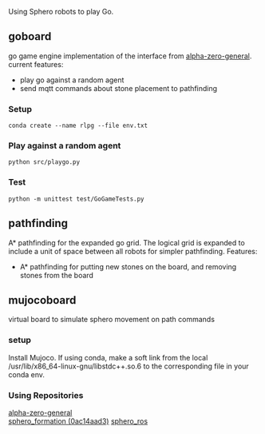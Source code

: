 Using Sphero robots to play Go.

## goboard

go game engine implementation of the interface from [alpha-zero-general](https://github.com/suragnair/alpha-zero-general).
current features:
* play go against a random agent
* send mqtt commands about stone placement to pathfinding

### Setup

`conda create --name rlpg --file env.txt`

### Play against a random agent

`python src/playgo.py`

### Test
 
`python -m unittest test/GoGameTests.py`

## pathfinding

A* pathfinding for the expanded go grid. The logical grid is expanded to include a
unit of space between all robots for simpler pathfinding.
Features:
* A* pathfinding for putting new stones on the board, and removing stones from the board

## mujocoboard

virtual board to simulate sphero movement on path commands

### setup

Install Mujoco. 
If using conda, make a soft link from the local /usr/lib/x86_64-linux-gnu/libstdc++.so.6 to 
the corresponding file in your conda env.

### Using Repositories

[alpha-zero-general](https://github.com/suragnair/alpha-zero-general)   
[sphero_formation (0ac14aad3)](https://github.com/mkrizmancic/sphero_formation)
[sphero_ros](github.com:mmwise/sphero_ros)